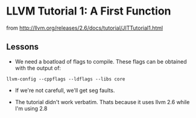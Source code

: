 # LLVM Tutorial 1: A First Function
from http://llvm.org/releases/2.6/docs/tutorial/JITTutorial1.html

## Lessons

* We need a boatload of flags to compile. These flags can be obtained with the output of:

```
llvm-config --cppflags --ldflags --libs core
```

* If we're not carefull, we'll get seg faults.

* The tutorial didn't work verbatim. Thats because it uses llvm 2.6 while I'm using 2.8
